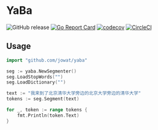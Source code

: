 # YaBa

![GitHub release](https://img.shields.io/github/tag/joway/yaba.svg?label=release)
[![Go Report Card](https://goreportcard.com/badge/github.com/joway/yaba)](https://goreportcard.com/report/github.com/joway/yaba)
[![codecov](https://codecov.io/gh/joway/yaba/branch/master/graph/badge.svg)](https://codecov.io/gh/joway/yaba)
[![CircleCI](https://circleci.com/gh/joway/yaba.svg?style=shield)](https://circleci.com/gh/joway/yaba)

## Usage

```go
import "github.com/jowat/yaba"

seg := yaba.NewSegmenter()
seg.LoadStopWords("")
seg.LoadDictionary("")

text := "我来到了北京清华大学旁边的北京大学旁边的清华大学"
tokens := seg.Segment(text)

for _, token := range tokens {
    fmt.Println(token.Text)
}
```
